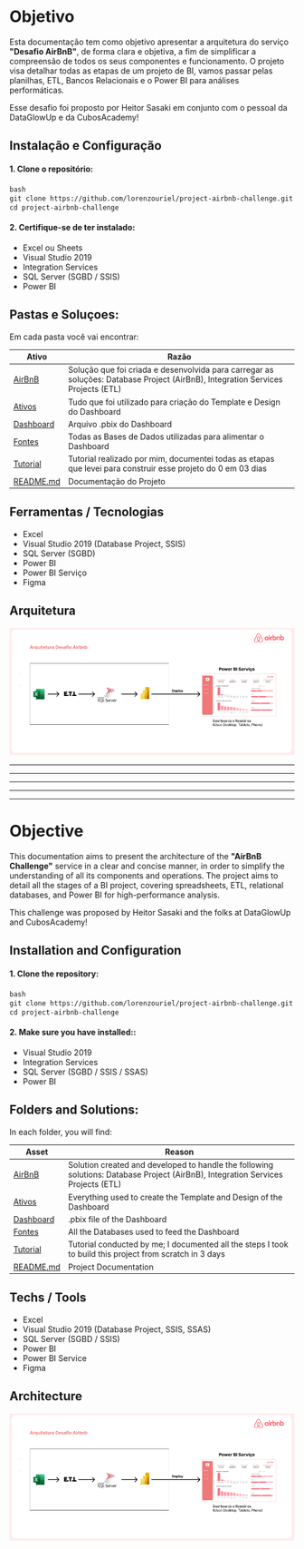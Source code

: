 # Objetivo
Esta documentação tem como objetivo apresentar a arquitetura do serviço **"Desafio AirBnB"**, de forma clara e objetiva, a fim de simplificar a compreensão de todos os seus componentes e funcionamento. O projeto visa detalhar todas as etapas de um projeto de BI, vamos passar pelas planilhas, ETL, Bancos Relacionais e o Power BI para análises performáticas.

Esse desafio foi proposto por Heitor Sasaki em conjunto com o pessoal da DataGlowUp e da CubosAcademy!

## Instalação e Configuração
#### 1. Clone o repositório:

```
bash
git clone https://github.com/lorenzouriel/project-airbnb-challenge.git
cd project-airbnb-challenge
```

#### 2. Certifique-se de ter instalado:
- Excel ou Sheets
- Visual Studio 2019
- Integration Services
- SQL Server (SGBD / SSIS)
- Power BI


## Pastas e Soluçoes:
Em cada pasta você vai encontrar:

| Ativo  | Razão  |
|---|---|
| [AirBnB](/AirBnB/) | Solução que foi criada e desenvolvida para carregar as soluções: Database Project (AirBnB), Integration Services Projects (ETL) |
| [Ativos](/Ativos/) | Tudo que foi utilizado para criação do Template e Design do Dashboard |
| [Dashboard](/Dashboard/) | Arquivo .pbix do Dashboard |
| [Fontes](/Fontes/) | Todas as Bases de Dados utilizadas para alimentar o Dashboard  |
| [Tutorial](/Tutorial/) | Tutorial realizado por mim, documentei todas as etapas que levei para construir esse projeto do 0 em 03 dias |
| [README.md](README.md) | Documentação do Projeto |

## Ferramentas / Tecnologias
- Excel
- Visual Studio 2019 (Database Project, SSIS)
- SQL Server (SGBD)
- Power BI
- Power BI Serviço
- Figma

## Arquitetura
![Arquitetura](/Tutorial/Untitled.png)


---
---
---
---
---

# Objective
This documentation aims to present the architecture of the **"AirBnB Challenge"** service in a clear and concise manner, in order to simplify the understanding of all its components and operations. The project aims to detail all the stages of a BI project, covering spreadsheets, ETL, relational databases, and Power BI for high-performance analysis.

This challenge was proposed by Heitor Sasaki and the folks at DataGlowUp and CubosAcademy!

## Installation and Configuration
#### 1. Clone the repository:

```
bash
git clone https://github.com/lorenzouriel/project-airbnb-challenge.git
cd project-airbnb-challenge
```

#### 2. Make sure you have installed::
- Visual Studio 2019
- Integration Services
- SQL Server (SGBD / SSIS / SSAS)
- Power BI

  
## Folders and Solutions:
In each folder, you will find:

| Asset | Reason |
| --- | --- |
| [AirBnB](/AirBnB/) | Solution created and developed to handle the following solutions: Database Project (AirBnB), Integration Services Projects (ETL) |
| [Ativos](/Ativos/) | Everything used to create the Template and Design of the Dashboard |
| [Dashboard](/Dashboard/) | .pbix file of the Dashboard |
| [Fontes](/Fontes/) | All the Databases used to feed the Dashboard |
| [Tutorial](/Tutorial/) | Tutorial conducted by me; I documented all the steps I took to build this project from scratch in 3 days |
| [README.md](README.md) | Project Documentation |


## Techs / Tools
- Excel
- Visual Studio 2019 (Database Project, SSIS, SSAS)
- SQL Server (SGBD / SSIS)
- Power BI
- Power BI Service
- Figma


## Architecture
![Arquitetura](/Tutorial/Untitled.png)
